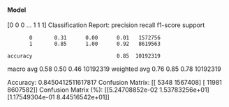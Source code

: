 #### Model
[0 0 0 ... 1 1 1]
Classification Report:
              precision    recall  f1-score   support

           0       0.31      0.00      0.01   1572756
           1       0.85      1.00      0.92   8619563

    accuracy                           0.85  10192319
   macro avg       0.58      0.50      0.46  10192319
weighted avg       0.76      0.85      0.78  10192319

Accuracy: 0.8450412511617817
Confusion Matrix:
[[   5348 1567408]
 [  11981 8607582]]
Confusion Matrix (%):
[[5.24708852e-02 1.53783256e+01]
 [1.17549304e-01 8.44516542e+01]]
